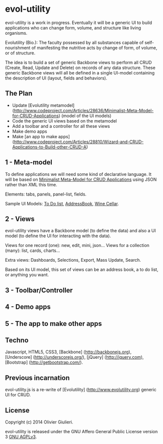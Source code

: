 # evol-utility

evol-utility is a work in progress. Eventually it will be a generic UI to build applications who can change form, volume, and structure like living organisms.

Evolutility (Bio.): The faculty possessed by all substances capable of self-nourishment of manifesting the nutritive acts by change of form, of volume, or of structure.

The idea is to build a set of generic Backbone views to perform all CRUD (Create, Read, Update and Delete) on records of any data structure.
These generic Backbone views will all be defined in a single UI-model containing the description of UI (layout, fields and behaviors).

## The Plan 

 * Update [Evolutility metamodel] (http://www.codeproject.com/Articles/28636/Minimalist-Meta-Model-for-CRUD-Applications) (model of the UI models)
 * Code the generic UI views based on the metamodel
 * Add a toolbar and a controller for all these views
 * Make demo apps
 * Make [an app to make apps] (http://www.codeproject.com/Articles/28810/Wizard-and-CRUD-Applications-to-Build-other-CRUD-A)


## 1 - Meta-model

To define applications we will need some kind of declarative language.
It will be based on [Minimalist Meta-Model for CRUD Applications](http://www.codeproject.com/Articles/28636/Minimalist-Meta-Model-for-CRUD-Applications)
using JSON rather than XML this time.

Elements: tabs, panels, panel-list, fields.

Sample UI Models:
[To Do list](http://github.com/evoluteur/evol-utility/blob/master/js/ui-models/todo.js),
[AddressBook](http://github.com/evoluteur/evol-utility/blob/master/js/ui-models/contacts.js),
[Wine Cellar](http://github.com/evoluteur/evol-utility/blob/master/js/ui-models/winecellar.js).

## 2 - Views

evol-utility views have a Backbone model (to define the data) and also a UI model (to define the UI for interacting with the data).

Views for one record (one): new, edit, mini, json...
Views for a collection (many): list, cards, charts...

Extra views:  Dashboards, Selections, Export, Mass Update, Search.

Based on its UI model, this set of views can be an address book, a to do list, or anything you want.

## 3 - Toolbar/Controller


## 4 - Demo apps


## 5 - The app to make other apps


## Techno

Javascript, HTML5, CSS3,
[Backbone] (http://backbonejs.org),
[Underscore] (http://underscorejs.org/),
[jQuery] (http://jquery.com),
[Bootstrap] (http://getbootstrap.com/).

## Previous incarnation

evol-utility.js is a re-write of [Evolutility] (http://www.evolutility.org) generic UI for CRUD.


## License

Copyright (c) 2014 Olivier Giulieri.

evol-utility is released under the GNU Affero General Public License version 3 [GNU AGPLv3](http://www.gnu.org/licenses/agpl-3.0.html).

